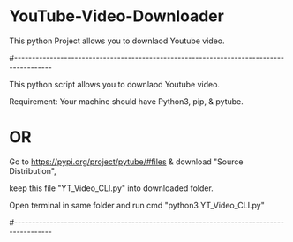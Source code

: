 # YouTube-Video-Downloader
This python Project allows you to downlaod Youtube video.  

#----------------------------------------------------------------------------------------

This python script allows you to downlaod Youtube video. 

Requirement: Your machine should have Python3, pip, & pytube.

# OR

Go to https://pypi.org/project/pytube/#files & download "Source Distribution",

keep this file "YT_Video_CLI.py" into downloaded folder.

Open terminal in same folder and run cmd "python3 YT_Video_CLI.py"

#----------------------------------------------------------------------------------------

